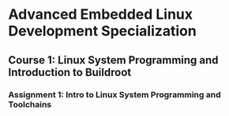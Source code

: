# Advanced Embedded Linux Development Specialization

## Course 1: Linux System Programming and Introduction to Buildroot

### Assignment 1: Intro to Linux System Programming and Toolchains
